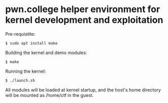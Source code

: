 # pwn.college helper environment for kernel development and exploitation

Pre-requistite:

```
$ sudo apt install make
```

Building the kernel and demo modules:

```
$ make
```

Running the kernel:

```
$ ./launch.sh
```

All modules will be loaded at kernel startup, and the host's home directory will be mounted as /home/ctf in the guest.
